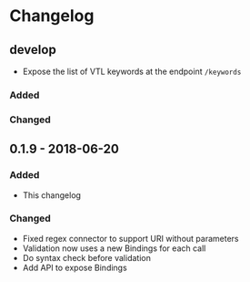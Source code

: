 # Changelog 

## develop

* Expose the list of VTL keywords at the endpoint `/keywords`

### Added

### Changed

## 0.1.9 - 2018-06-20

### Added

* This changelog

### Changed

* Fixed regex connector to support URI without parameters
* Validation now uses a new Bindings for each call
* Do syntax check before validation
* Add API to expose Bindings
